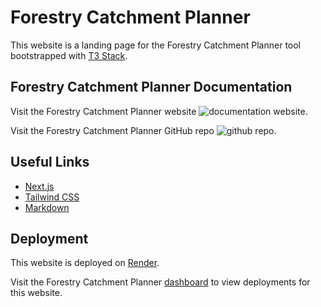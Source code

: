 # Forestry Catchment Planner

This website is a landing page for the Forestry Catchment Planner tool bootstrapped with [T3 Stack](https://create.t3.gg/).

## Forestry Catchment Planner Documentation

Visit the Forestry Catchment Planner website ![documentation website](https://www.docs.forestrycatchmentplanner.nz/).

Visit the Forestry Catchment Planner GitHub repo ![github repo](https://github.com/henrybabbage/forestry-catchment-planner-docs).

## Useful Links

- [Next.js](https://nextjs.org)
- [Tailwind CSS](https://tailwindcss.com)
- [Markdown](https://www.markdownguide.org/basic-syntax/)

## Deployment

This website is deployed on [Render](https://www.render.com/).

Visit the Forestry Catchment Planner [dashboard](https://dashboard.render.com/project/prj-cplhobed3nmc73d14370/environment/evm-cplhobed3nmc73d1437g) to view deployments for this website.
